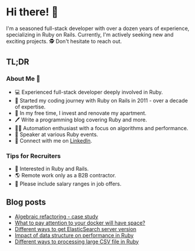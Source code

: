 # Hi there! 👋

I'm a seasoned full-stack developer with over a dozen years of experience,
specializing in Ruby on Rails.
Currently, I'm actively seeking new and exciting projects. 🕵
Don't hesitate to reach out.

## TL;DR

### About Me 🙋

- 💻 Experienced full-stack developer deeply involved in Ruby.
- 🚀 Started my coding journey with Ruby on Rails in 2011 - over a decade of expertise.
- 🌱 In my free time, I invest and renovate my apartment.
- 🖊 Write a programming blog covering Ruby and more.
- 👩‍💻 Automation enthusiast with a focus on algorithms and performance.
- 🎤️ Speaker at various Ruby events.
- 💬 Connect with me on [LinkedIn](https://linkedin.com/in/torrocus).

### Tips for Recruiters

- 💎 Interested in Ruby and Rails.
- 🌎 Remote work only as a B2B contractor.
- 💸 Please include salary ranges in job offers.

## Blog posts
<!-- BLOG-POST-LIST:START -->
- [Algebraic refactoring - case study](https://torrocus.com/blog/algebraic-refactoring-case-study/)
- [What to pay attention to your docker will have space?](https://torrocus.com/blog/how-to-take-care-of-space-for-docker-in-ubuntu/)
- [Different ways to get ElasticSearch server version](https://torrocus.com/blog/how-to-get-elasticsearch-server-version/)
- [Impact of data structure on performance in Ruby](https://torrocus.com/blog/ruby-performance-vs-data-structure/)
- [Different ways to processing large CSV file in Ruby](https://torrocus.com/blog/different-ways-to-processing-large-csv-file-in-ruby/)
<!-- BLOG-POST-LIST:END -->
